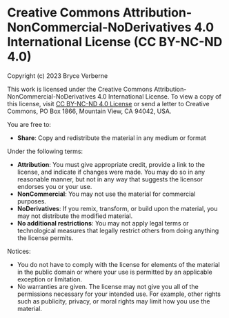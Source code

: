 # Creative Commons Attribution-NonCommercial-NoDerivatives 4.0 International License (CC BY-NC-ND 4.0)

Copyright (c) 2023 Bryce Verberne

This work is licensed under the Creative Commons Attribution-NonCommercial-NoDerivatives 4.0 International License.
To view a copy of this license, visit [CC BY-NC-ND 4.0 License](http://creativecommons.org/licenses/by-nc-nd/4.0/) or send a letter to Creative Commons, PO Box 1866, 
Mountain View, CA 94042, USA.

You are free to:
 - **Share**: Copy and redistribute the material in any medium or format

Under the following terms:
 - **Attribution**: You must give appropriate credit, provide a link to the license, and indicate if changes were made. You may do so in any reasonable manner, but not 
in any way that suggests the licensor endorses you or your use.
 - **NonCommercial**: You may not use the material for commercial purposes.
 - **NoDerivatives**: If you remix, transform, or build upon the material, you may not distribute the modified material.
 - **No additional restrictions**: You may not apply legal terms or technological measures that legally restrict others from doing anything the license permits.

Notices:
 - You do not have to comply with the license for elements of the material in the public domain or where your use is permitted by an applicable exception or limitation.
 - No warranties are given. The license may not give you all of the permissions necessary for your intended use. For example, other rights such as publicity, privacy, 
or moral rights may limit how you use the material.
